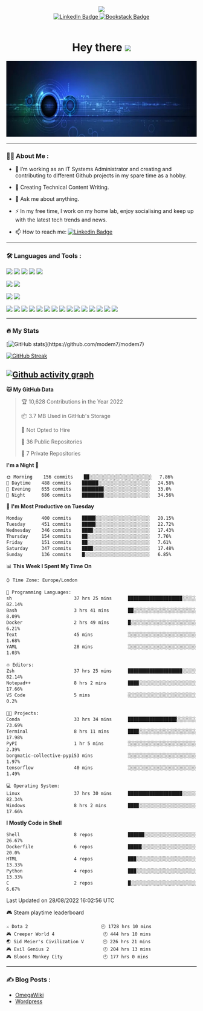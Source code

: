 <div id="header" align="center">
  <img src="https://media.giphy.com/media/f3iwJFOVOwuy7K6FFw/giphy.gif" width="300"/>
<div id="badges">
  <a href="https://www.linkedin.com/in/alexlaneit/">
    <img src="https://img.shields.io/badge/LinkedIn-blue?style=for-the-badge&logo=linkedin&logoColor=white" alt="LinkedIn Badge"/>
  </a>
  <a href="https://omegawiki.modem7.com">
  <img src="https://img.shields.io/badge/Bookstack-blue?style=for-the-badge&logo=BookStack&logoColor=white" alt="Bookstack Badge"/>
  </a>
</div>
  <img src="https://komarev.com/ghpvc/?username=modem7&style=flat-square&color=blue" alt=""/>
<h1>
  Hey there
  <img src="https://media.giphy.com/media/hvRJCLFzcasrR4ia7z/giphy.gif" width="30px"/>
</h1>
</div>

<div align="center">
  <img src="https://github.com/modem7/MiscAssets/blob/master/images/ezgif-6-79e26c05da.jpg" width="800" height="200"/>
</div>

---

### :man_technologist: About Me :
- :telescope: I’m working as an IT Systems Administrator and creating and contributing to different Github projects in my spare time as a hobby.

- :seedling: Creating Technical Content Writing.

- 💬 Ask me about anything.

- :zap: In my free time, I work on my home lab, enjoy socialising and keep up with the latest tech trends and news.

- :mailbox: How to reach me: [![Linkedin Badge](https://img.shields.io/badge/-AlexLaneIT-blue?style=flat&logo=Linkedin&logoColor=white)](https://www.linkedin.com/in/alexlaneit/)

---

### :hammer_and_wrench: Languages and Tools :
![](https://img.shields.io/badge/OS-Centos-informational?style=flat&logo=centos&logoColor=white&color=981e32)
![](https://img.shields.io/badge/OS-Debian-informational?style=flat&logo=debian&logoColor=white&color=981e32)
![](https://img.shields.io/badge/OS-RHEL-informational?style=flat&logo=red-hat&logoColor=white&color=981e32)
![](https://img.shields.io/badge/OS-Ubuntu-informational?style=flat&logo=ubuntu&logoColor=white&color=981e32)
![](https://img.shields.io/badge/OS-Windows-informational?style=flat&logo=windows&logoColor=white&color=981e32)

![](https://img.shields.io/badge/Editor-Notepad++-informational?style=flat&logo=notepadplusplus&logoColor=white&color=981e32)
![](https://img.shields.io/badge/Editor-Visual_Studio_Code-informational?style=flat&logo=visual-studio-code&logoColor=white&color=981e32)


![](https://img.shields.io/badge/Shell-Bash-informational?style=flat&logo=gnu-bash&logoColor=white&color=981e32)
![](https://img.shields.io/badge/Shell-ZSH-informational?style=flat&logo=gnu-bash&logoColor=white&color=981e32)

![](https://img.shields.io/badge/Tools-3CX-informational?style=flat&logoColor=white&color=981e32)
![](https://img.shields.io/badge/Tools-Ansible-informational?style=flat&logo=ansible&logoColor=white&color=981e32)
![](https://img.shields.io/badge/Tools-Arduino-informational?style=flat&logo=arduino&logoColor=white&color=981e32)
![](https://img.shields.io/badge/Tools-Borg-informational?style=flat&logoColor=white&color=981e32)
![](https://img.shields.io/badge/Tools-Docker-informational?style=flat&logo=docker&logoColor=white&color=981e32)
![](https://img.shields.io/badge/Tools-Drone_CI-informational?style=flat&logo=drone&logoColor=white&color=981e32)
![](https://img.shields.io/badge/Tools-Git-informational?style=flat&logo=git&logoColor=white&color=981e32)
![](https://img.shields.io/badge/Tools-Github-informational?style=flat&logo=github&logoColor=white&color=981e32)
![](https://img.shields.io/badge/Tools-Gitlab-informational?style=flat&logo=gitlab&logoColor=white&color=981e32)
![](https://img.shields.io/badge/Tools-Jira-informational?style=flat&logo=jira&logoColor=white&color=981e32)
![](https://img.shields.io/badge/Tools-Kanban-informational?style=flat&logoColor=white&color=981e32)
![](https://img.shields.io/badge/Tools-Nginx-informational?style=flat&logo=nginx&logoColor=white&color=981e32)
![](https://img.shields.io/badge/Tools-Raspberry_Pi-informational?style=flat&logo=raspberry-pi&logoColor=white&color=981e32)
![](https://img.shields.io/badge/Tools-Snyk-informational?style=flat&logo=snyk&logoColor=white&color=981e32)
![](https://img.shields.io/badge/Tools-Traefik-informational?style=flat&logo=traefikmesh&logoColor=white&color=981e32)

---

### :fire: My Stats
[![GitHub stats](https://github-readme-stats.vercel.app/api?username=modem7&show_icons=true&theme=codeSTACKr&count_private=true")](https://github.com/modem7/modem7)

[![GitHub Streak](http://github-readme-streak-stats.herokuapp.com?user=modem7&theme=elegant&hide_border=true&date_format=j%20M%5B%20Y%5D&background=DD272700)](https://git.io/streak-stats)

[![Github activity graph](https://activity-graph.herokuapp.com/graph?username=modem7&theme=elegant&custom_title=Contribution%20Graph&hide_border=true&bg_color=%20)](https://github.com/modem7/modem7)
---

<!--START_SECTION:waka-->
**🐱 My GitHub Data** 

> 🏆 10,628 Contributions in the Year 2022
 > 
> 📦 3.7 MB Used in GitHub's Storage 
 > 
> 🚫 Not Opted to Hire
 > 
> 📜 36 Public Repositories 
 > 
> 🔑 7 Private Repositories  
 > 
**I'm a Night 🦉** 

```text
🌞 Morning    156 commits    ██░░░░░░░░░░░░░░░░░░░░░░░   7.86% 
🌆 Daytime    488 commits    ██████░░░░░░░░░░░░░░░░░░░   24.58% 
🌃 Evening    655 commits    ████████░░░░░░░░░░░░░░░░░   33.0% 
🌙 Night      686 commits    ████████░░░░░░░░░░░░░░░░░   34.56%

```
📅 **I'm Most Productive on Tuesday** 

```text
Monday       400 commits    █████░░░░░░░░░░░░░░░░░░░░   20.15% 
Tuesday      451 commits    █████░░░░░░░░░░░░░░░░░░░░   22.72% 
Wednesday    346 commits    ████░░░░░░░░░░░░░░░░░░░░░   17.43% 
Thursday     154 commits    ██░░░░░░░░░░░░░░░░░░░░░░░   7.76% 
Friday       151 commits    ██░░░░░░░░░░░░░░░░░░░░░░░   7.61% 
Saturday     347 commits    ████░░░░░░░░░░░░░░░░░░░░░   17.48% 
Sunday       136 commits    █░░░░░░░░░░░░░░░░░░░░░░░░   6.85%

```


📊 **This Week I Spent My Time On** 

```text
⌚︎ Time Zone: Europe/London

💬 Programming Languages: 
sh                       37 hrs 25 mins      ████████████████████░░░░░   82.14% 
Bash                     3 hrs 41 mins       ██░░░░░░░░░░░░░░░░░░░░░░░   8.09% 
Docker                   2 hrs 49 mins       █░░░░░░░░░░░░░░░░░░░░░░░░   6.21% 
Text                     45 mins             ░░░░░░░░░░░░░░░░░░░░░░░░░   1.68% 
YAML                     28 mins             ░░░░░░░░░░░░░░░░░░░░░░░░░   1.03%

🔥 Editors: 
Zsh                      37 hrs 25 mins      ████████████████████░░░░░   82.14% 
Notepad++                8 hrs 2 mins        ████░░░░░░░░░░░░░░░░░░░░░   17.66% 
VS Code                  5 mins              ░░░░░░░░░░░░░░░░░░░░░░░░░   0.2%

🐱‍💻 Projects: 
Conda                    33 hrs 34 mins      ██████████████████░░░░░░░   73.69% 
Terminal                 8 hrs 11 mins       ████░░░░░░░░░░░░░░░░░░░░░   17.98% 
PyPI                     1 hr 5 mins         ░░░░░░░░░░░░░░░░░░░░░░░░░   2.39% 
borgmatic-collective-pypi53 mins             ░░░░░░░░░░░░░░░░░░░░░░░░░   1.97% 
tensorflow               40 mins             ░░░░░░░░░░░░░░░░░░░░░░░░░   1.49%

💻 Operating System: 
Linux                    37 hrs 30 mins      ████████████████████░░░░░   82.34% 
Windows                  8 hrs 2 mins        ████░░░░░░░░░░░░░░░░░░░░░   17.66%

```

**I Mostly Code in Shell** 

```text
Shell                    8 repos             ██████░░░░░░░░░░░░░░░░░░░   26.67% 
Dockerfile               6 repos             █████░░░░░░░░░░░░░░░░░░░░   20.0% 
HTML                     4 repos             ███░░░░░░░░░░░░░░░░░░░░░░   13.33% 
Python                   4 repos             ███░░░░░░░░░░░░░░░░░░░░░░   13.33% 
C                        2 repos             █░░░░░░░░░░░░░░░░░░░░░░░░   6.67%

```



 Last Updated on 28/08/2022 16:02:56 UTC
<!--END_SECTION:waka-->

<!-- steam-box start -->
🎮 Steam playtime leaderboard
```text
⚔️ Dota 2                           🕘 1728 hrs 10 mins
🎮 Creeper World 4                  🕘 444 hrs 10 mins
🌏 Sid Meier's Civilization V       🕘 226 hrs 21 mins
🎮 Evil Genius 2                    🕘 204 hrs 13 mins
🎮 Bloons Monkey City               🕘 177 hrs 0 mins
```
<!-- Powered by https://github.com/YouEclipse/steam-box . -->
<!-- steam-box end -->

---

### :writing_hand: Blog Posts :
- [OmegaWiki](https://omegawiki.modem7.com)
- [Wordpress](https://modem7.wordpress.com)

